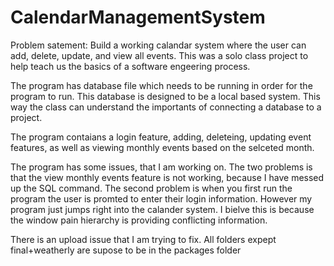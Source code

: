 # CalendarManagementSystem

Problem satement:  Build a working calandar system where the user can add, delete, update, and view all events. This was a solo class project to help teach us the basics of a software engeering process. 

The program has database file which needs to be running in order for the program to run. This database is designed to be a local based system. This way the class can understand the importants of connecting a database to a project.

The program contaians a login feature, adding, deleteing, updating event features, as well as viewing monthly events based on the selceted month.

The program has some issues, that I am working on. The two problems is that the view monthly events feature is not working, because I have messed up the SQL command. The second problem is when you first run the program the user is promted to enter their login information. However my program just jumps right into the calander system. I bielve this is because the window pain hierarchy is providing conflicting information.

There is an upload issue that I am trying to fix. All folders expept final+weatherly are supose to be in the packages folder
